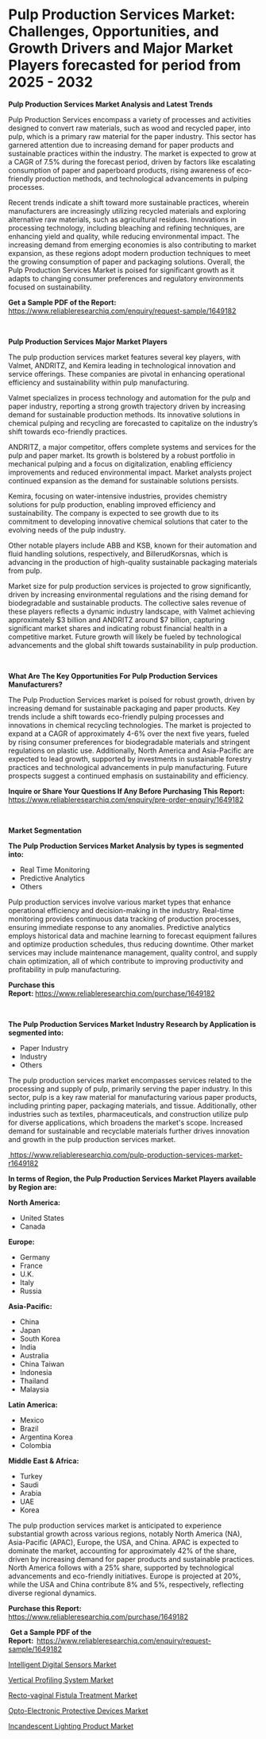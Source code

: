 <p><h1>Pulp Production Services Market: Challenges, Opportunities, and Growth Drivers and Major Market Players forecasted for period from 2025 - 2032</h1></p><p><strong>Pulp Production Services Market Analysis and Latest Trends</strong></p>
<p><p>Pulp Production Services encompass a variety of processes and activities designed to convert raw materials, such as wood and recycled paper, into pulp, which is a primary raw material for the paper industry. This sector has garnered attention due to increasing demand for paper products and sustainable practices within the industry. The market is expected to grow at a CAGR of 7.5% during the forecast period, driven by factors like escalating consumption of paper and paperboard products, rising awareness of eco-friendly production methods, and technological advancements in pulping processes.</p><p>Recent trends indicate a shift toward more sustainable practices, wherein manufacturers are increasingly utilizing recycled materials and exploring alternative raw materials, such as agricultural residues. Innovations in processing technology, including bleaching and refining techniques, are enhancing yield and quality, while reducing environmental impact. The increasing demand from emerging economies is also contributing to market expansion, as these regions adopt modern production techniques to meet the growing consumption of paper and packaging solutions. Overall, the Pulp Production Services Market is poised for significant growth as it adapts to changing consumer preferences and regulatory environments focused on sustainability.</p></p>
<p><strong>Get a Sample PDF of the Report:&nbsp;</strong> <a href="https://www.reliableresearchiq.com/enquiry/request-sample/1649182?utm_campaign=1102&utm_medium=2&utm_source=Github&utm_content=ia&utm_term=26032025&utm_id=pulp-production-services">https://www.reliableresearchiq.com/enquiry/request-sample/1649182</a></p>
<p>&nbsp;</p>
<p><strong>Pulp Production Services Major Market Players</strong></p>
<p><p>The pulp production services market features several key players, with Valmet, ANDRITZ, and Kemira leading in technological innovation and service offerings. These companies are pivotal in enhancing operational efficiency and sustainability within pulp manufacturing.</p><p>Valmet specializes in process technology and automation for the pulp and paper industry, reporting a strong growth trajectory driven by increasing demand for sustainable production methods. Its innovative solutions in chemical pulping and recycling are forecasted to capitalize on the industry’s shift towards eco-friendly practices. </p><p>ANDRITZ, a major competitor, offers complete systems and services for the pulp and paper market. Its growth is bolstered by a robust portfolio in mechanical pulping and a focus on digitalization, enabling efficiency improvements and reduced environmental impact. Market analysts project continued expansion as the demand for sustainable solutions persists.</p><p>Kemira, focusing on water-intensive industries, provides chemistry solutions for pulp production, enabling improved efficiency and sustainability. The company is expected to see growth due to its commitment to developing innovative chemical solutions that cater to the evolving needs of the pulp industry.</p><p>Other notable players include ABB and KSB, known for their automation and fluid handling solutions, respectively, and BillerudKorsnas, which is advancing in the production of high-quality sustainable packaging materials from pulp. </p><p>Market size for pulp production services is projected to grow significantly, driven by increasing environmental regulations and the rising demand for biodegradable and sustainable products. The collective sales revenue of these players reflects a dynamic industry landscape, with Valmet achieving approximately $3 billion and ANDRITZ around $7 billion, capturing significant market shares and indicating robust financial health in a competitive market. Future growth will likely be fueled by technological advancements and the global shift towards sustainability in pulp production.</p></p>
<p>&nbsp;</p>
<p><strong>What Are The Key Opportunities For Pulp Production Services Manufacturers?</strong></p>
<p><p>The Pulp Production Services market is poised for robust growth, driven by increasing demand for sustainable packaging and paper products. Key trends include a shift towards eco-friendly pulping processes and innovations in chemical recycling technologies. The market is projected to expand at a CAGR of approximately 4-6% over the next five years, fueled by rising consumer preferences for biodegradable materials and stringent regulations on plastic use. Additionally, North America and Asia-Pacific are expected to lead growth, supported by investments in sustainable forestry practices and technological advancements in pulp manufacturing. Future prospects suggest a continued emphasis on sustainability and efficiency.</p></p>
<p><strong>Inquire or Share Your Questions If Any Before Purchasing This Report:</strong> <a href="https://www.reliableresearchiq.com/enquiry/pre-order-enquiry/1649182?utm_campaign=1102&utm_medium=2&utm_source=Github&utm_content=ia&utm_term=26032025&utm_id=pulp-production-services">https://www.reliableresearchiq.com/enquiry/pre-order-enquiry/1649182</a></p>
<p>&nbsp;</p>
<p><strong>Market Segmentation</strong></p>
<p><strong>The Pulp Production Services Market Analysis by types is segmented into:</strong></p>
<p><ul><li>Real Time Monitoring</li><li>Predictive Analytics</li><li>Others</li></ul></p>
<p><p>Pulp production services involve various market types that enhance operational efficiency and decision-making in the industry. Real-time monitoring provides continuous data tracking of production processes, ensuring immediate response to any anomalies. Predictive analytics employs historical data and machine learning to forecast equipment failures and optimize production schedules, thus reducing downtime. Other market services may include maintenance management, quality control, and supply chain optimization, all of which contribute to improving productivity and profitability in pulp manufacturing.</p></p>
<p><strong>Purchase this Report:&nbsp;</strong><a href="https://www.reliableresearchiq.com/purchase/1649182?utm_campaign=1102&utm_medium=2&utm_source=Github&utm_content=ia&utm_term=26032025&utm_id=pulp-production-services">https://www.reliableresearchiq.com/purchase/1649182</a></p>
<p>&nbsp;</p>
<p><strong>The Pulp Production Services Market Industry Research by Application is segmented into:</strong></p>
<p><ul><li>Paper Industry</li><li>Industry</li><li>Others</li></ul></p>
<p><p>The pulp production services market encompasses services related to the processing and supply of pulp, primarily serving the paper industry. In this sector, pulp is a key raw material for manufacturing various paper products, including printing paper, packaging materials, and tissue. Additionally, other industries such as textiles, pharmaceuticals, and construction utilize pulp for diverse applications, which broadens the market's scope. Increased demand for sustainable and recyclable materials further drives innovation and growth in the pulp production services market.</p></p>
<p><a href="https://www.reliableresearchiq.com/pulp-production-services-market-r1649182?utm_campaign=1102&utm_medium=2&utm_source=Github&utm_content=ia&utm_term=26032025&utm_id=pulp-production-services">&nbsp;https://www.reliableresearchiq.com/pulp-production-services-market-r1649182</a></p>
<p><strong>In terms of Region, the Pulp Production Services Market Players available by Region are:</strong></p>
<p>
    <p> <strong> North America: </strong>
        <ul>
            <li>United States</li>
            <li>Canada</li>
        </ul>
        </p> 
    <p> <strong> Europe: </strong>
        <ul>
            <li>Germany</li>
            <li>France</li>
            <li>U.K.</li>
            <li>Italy</li>
            <li>Russia</li>
        </ul>
        </p> 
    <p> <strong> Asia-Pacific: </strong>
        <ul>
            <li>China</li>
            <li>Japan</li>
            <li>South Korea</li>
            <li>India</li>
            <li>Australia</li>
            <li>China Taiwan</li>
            <li>Indonesia</li>
            <li>Thailand</li>
            <li>Malaysia</li>
        </ul>
        </p> 
    <p> <strong> Latin America: </strong>
        <ul>
            <li>Mexico</li>
            <li>Brazil</li>
            <li>Argentina Korea</li>
            <li>Colombia</li>
        </ul>
        </p> 
    <p> <strong> Middle East & Africa: </strong>
        <ul>
            <li>Turkey</li>
            <li>Saudi</li>
            <li>Arabia</li>
            <li>UAE</li>
            <li>Korea</li>
        </ul>
    </p>
    </p>
<p><p>The pulp production services market is anticipated to experience substantial growth across various regions, notably North America (NA), Asia-Pacific (APAC), Europe, the USA, and China. APAC is expected to dominate the market, accounting for approximately 42% of the share, driven by increasing demand for paper products and sustainable practices. North America follows with a 25% share, supported by technological advancements and eco-friendly initiatives. Europe is projected at 20%, while the USA and China contribute 8% and 5%, respectively, reflecting diverse regional dynamics.</p></p>
<p><strong>Purchase this Report: </strong><a href="https://www.reliableresearchiq.com/purchase/1649182?utm_campaign=1102&utm_medium=2&utm_source=Github&utm_content=ia&utm_term=26032025&utm_id=pulp-production-services">https://www.reliableresearchiq.com/purchase/1649182</a></p>
<p>&nbsp;<strong>Get a Sample PDF of the Report:&nbsp;&nbsp;</strong><a href="https://www.reliableresearchiq.com/enquiry/request-sample/1649182?utm_campaign=1102&utm_medium=2&utm_source=Github&utm_content=ia&utm_term=26032025&utm_id=pulp-production-services">https://www.reliableresearchiq.com/enquiry/request-sample/1649182</a></p>
<p><strong></strong></p>
<p><p><a href="https://github.com/shiahbuyerin/Market-Research-Report-List-1/blob/main/intelligent-digital-sensors-market.md?utm_campaign=1102&utm_medium=2&utm_source=Github&utm_content=ia&utm_term=26032025&utm_id=pulp-production-services">Intelligent Digital Sensors Market</a></p><p><a href="https://github.com/fahieraudau9/Market-Research-Report-List-1/blob/main/vertical-profiling-system-market.md?utm_campaign=1102&utm_medium=2&utm_source=Github&utm_content=ia&utm_term=26032025&utm_id=pulp-production-services">Vertical Profiling System Market</a></p><p><a href="https://github.com/zalubakoraka/Market-Research-Report-List-1/blob/main/recto-vaginal-fistula-treatment-market.md?utm_campaign=1102&utm_medium=2&utm_source=Github&utm_content=ia&utm_term=26032025&utm_id=pulp-production-services">Recto-vaginal Fistula Treatment Market</a></p><p><a href="https://github.com/yaldotiedegq/Market-Research-Report-List-1/blob/main/opto-electronic-protective-devices-market.md?utm_campaign=1102&utm_medium=2&utm_source=Github&utm_content=ia&utm_term=26032025&utm_id=pulp-production-services">Opto-Electronic Protective Devices Market</a></p><p><a href="https://github.com/sacmatidora/Market-Research-Report-List-1/blob/main/incandescent-lighting-product-market.md?utm_campaign=1102&utm_medium=2&utm_source=Github&utm_content=ia&utm_term=26032025&utm_id=pulp-production-services">Incandescent Lighting Product Market</a></p></p>